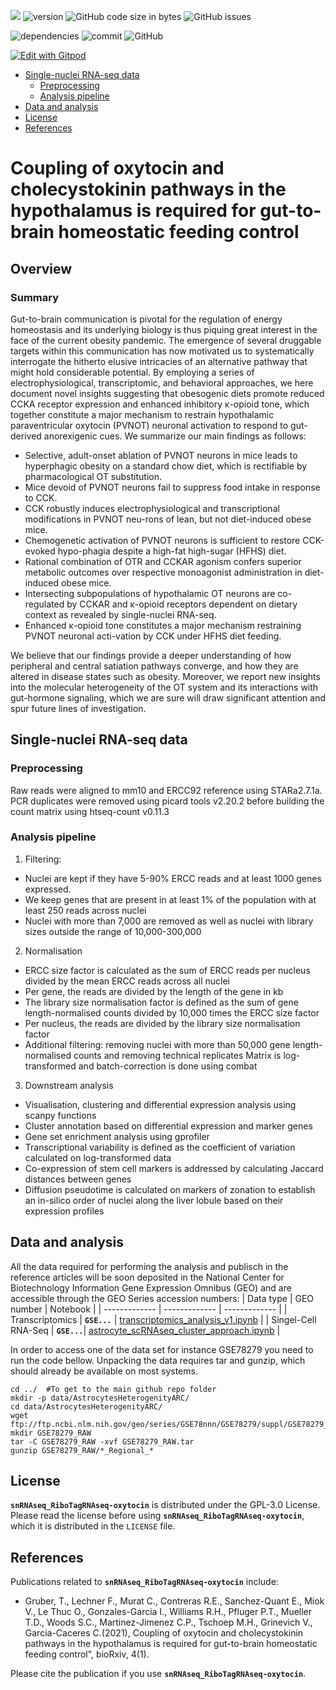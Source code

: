![](https://img.shields.io/badge/language-R_and_Python-orange.svg) ![version](https://img.shields.io/badge/GiHub_version-1.1.0-519dd9) ![GitHub code size in bytes](https://img.shields.io/github/languages/code-size/viktormiok/snRNAseq_RiboTagRNAseq-oxytocin) ![GitHub issues](https://img.shields.io/github/issues/viktormiok/snRNAseq_RiboTagRNAseq-oxytocin)

![dependencies](https://img.shields.io/badge/dependencies-up%20to%20date-orange)  	![commit](https://img.shields.io/github/last-commit/viktormiok/snRNAseq_RiboTagRNAseq-oxytocin
) ![GitHub](https://img.shields.io/github/license/viktormiok/snRNAseq_RiboTagRNAseq-oxytocin
)

[![Edit with Gitpod](https://gitpod.io/button/open-in-gitpod.svg)](https://gitpod.io/#https://github.com/viktormiok/snRNAseq_RiboTagRNAseq-oxytocin
) 

- [Single-nuclei RNA-seq data](#single-nuclei-rna-seq-data)
  * [Preprocessing](#preprocessing)
  * [Analysis pipeline](#analysis-pipeline)
- [Data and analysis](#data-and-analysis)
- [License](#license)
- [References](#references)

# Coupling of oxytocin and cholecystokinin pathways in the hypothalamus is required for gut-to-brain homeostatic feeding control
## Overview
### Summary
Gut-to-brain communication is pivotal for the regulation of energy homeostasis and its underlying biology is thus piquing great interest in the face of the current obesity pandemic. The emergence of several druggable targets within this communication has now motivated us to systematically interrogate the hitherto elusive intricacies of an alternative pathway that might hold considerable potential. By employing a series of electrophysiological, transcriptomic, and behavioral approaches, we here document novel insights suggesting that obesogenic diets promote reduced CCKA receptor expression and enhanced inhibitory κ-opioid tone, which together constitute a major mechanism to restrain hypothalamic paraventricular oxytocin (PVNOT) neuronal activation to respond to gut-derived anorexigenic cues.
We summarize our main findings as follows:

-	Selective, adult-onset ablation of PVNOT neurons in mice leads to hyperphagic obesity on a standard chow diet, which is rectifiable by pharmacological OT substitution.
-	Mice devoid of PVNOT neurons fail to suppress food intake in response to CCK.
-	CCK robustly induces electrophysiological and transcriptional modifications in PVNOT neu-rons of lean, but not diet-induced obese mice.
-	Chemogenetic activation of PVNOT neurons is sufficient to restore CCK-evoked hypo-phagia despite a high-fat high-sugar (HFHS) diet.
-	Rational combination of OTR and CCKAR agonism confers superior metabolic outcomes over respective monoagonist administration in diet-induced obese mice.
-	Intersecting subpopulations of hypothalamic OT neurons are co-regulated by CCKAR and κ-opioid receptors dependent on dietary context as revealed by single-nuclei RNA-seq.
-	Enhanced κ-opioid tone constitutes a major mechanism restraining PVNOT neuronal acti-vation by CCK under HFHS diet feeding.

We believe that our findings provide a deeper understanding of how peripheral and central satiation pathways converge, and how they are altered in disease states such as obesity. Moreover, we report new insights into the molecular heterogeneity of the OT system and its interactions with gut-hormone signaling, which we are sure will draw significant attention and spur future lines of investigation.

## Single-nuclei RNA-seq data

### Preprocessing
Raw reads were aligned to mm10 and ERCC92 reference using STARa2.7.1a. PCR duplicates were removed using picard tools v2.20.2 before building the count matrix using htseq-count v0.11.3

### Analysis pipeline
1. Filtering:
 - Nuclei are kept if they have 5-90% ERCC reads and at least 1000 genes expressed.
 - We keep genes that are present in at least 1% of the population with at least 250 reads across nuclei
 - Nuclei with more than 7,000 are removed as well as nuclei with library sizes outside the range of 10,000-300,000
2. Normalisation
 - ERCC size factor is calculated as the sum of ERCC reads per nucleus divided by the mean ERCC reads across all nuclei
 - Per gene, the reads are divided by the length of the gene in kb
 - The library size normalisation factor is defined as the sum of gene length-normalised counts divided by 10,000 times the ERCC size factor
 - Per nucleus, the reads are divided by the library size normalisation factor
 - Additional filtering: removing nuclei with more than 50,000 gene length-normalised counts and removing technical replicates Matrix is log-transformed      and batch-correction is done using combat

3. Downstream analysis
 - Visualisation, clustering and differential expression analysis using scanpy functions
 - Cluster annotation based on differential expression and marker genes
 - Gene set enrichment analysis using gprofiler
 - Transcriptional variability is defined as the coefficient of variation calculated on log-transformed data
 - Co-expression of stem cell markers is addressed by calculating Jaccard distances between genes
 - Diffusion pseudotime is calculated on markers of zonation to establish an in-silico order of nuclei along the liver lobule based on their expression        profiles

## Data and analysis
All the data required for performing the analysis and publisch in the reference articles will be soon deposited in the National Center for Biotechnology Information Gene Expression Omnibus (GEO) and are accessible through the GEO Series accession numbers:
| Data type     | GEO number | Notebook |
| ------------- | ------------- | ------------- |
| Transcriptomics  | __`GSE...`__  | [transcriptomics_analysis_v1.ipynb](https://github.com/viktormiok/AstrocytesHeterogenityARC/blob/main/transcriptomics_analysis_v1.ipynb) |
| Singel-Cell RNA-Seq  | __`GSE...`__| [astrocyte_scRNAseq_cluster_approach.ipynb](https://github.com/viktormiok/AstrocytesHeterogenityARC/blob/main/astrocyte_scRNAseq_cluster_approach.ipynb)  |

In order to access one of the data set for instance GSE78279 you need to run the code bellow. Unpacking the data requires tar and gunzip, which should already be available on most systems.

```
cd ../  #To get to the main github repo folder
mkdir -p data/AstrocytesHeterogenityARC/
cd data/AstrocytesHeterogenityARC/
wget ftp://ftp.ncbi.nlm.nih.gov/geo/series/GSE78nnn/GSE78279/suppl/GSE78279_RAW.tar
mkdir GSE78279_RAW
tar -C GSE78279_RAW -xvf GSE78279_RAW.tar
gunzip GSE78279_RAW/*_Regional_*
```
## License

__`snRNAseq_RiboTagRNAseq-oxytocin`__ is distributed under the GPL-3.0 License. Please read the license before using __`snRNAseq_RiboTagRNAseq-oxytocin`__, which it is distributed in the `LICENSE` file.


## References

Publications related to __`snRNAseq_RiboTagRNAseq-oxytocin`__ include:

- Gruber, T., Lechner F., Murat C., Contreras R.E., Sanchez-Quant E., Miok V., Le Thuc O., Gonzales-Garcia I., Williams R.H., Pfluger P.T., Mueller T.D., Woods S.C., Martinez-Jimenez C.P., Tschoep M.H., Grinevich V., Garcia-Caceres C.(2021), Coupling of oxytocin and cholecystokinin pathways in the hypothalamus is required for gut-to-brain homeostatic feeding control", bioRxiv, 4(1).


Please cite the publication if you use __`snRNAseq_RiboTagRNAseq-oxytocin`__.


